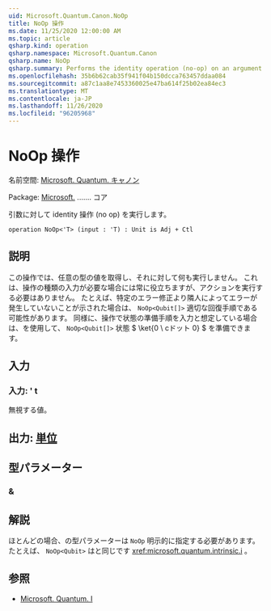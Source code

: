 ```yaml
---
uid: Microsoft.Quantum.Canon.NoOp
title: NoOp 操作
ms.date: 11/25/2020 12:00:00 AM
ms.topic: article
qsharp.kind: operation
qsharp.namespace: Microsoft.Quantum.Canon
qsharp.name: NoOp
qsharp.summary: Performs the identity operation (no-op) on an argument.
ms.openlocfilehash: 35b6b62cab35f941f04b150dcca763457ddaa084
ms.sourcegitcommit: a87c1aa8e7453360025e47ba614f25b02ea84ec3
ms.translationtype: MT
ms.contentlocale: ja-JP
ms.lasthandoff: 11/26/2020
ms.locfileid: "96205968"
---
```

# <a name="noop-operation"></a>NoOp 操作

名前空間: [Microsoft. Quantum. キャノン](xref:Microsoft.Quantum.Canon)

Package: [Microsoft.](https://nuget.org/packages/Microsoft.Quantum.QSharp.Core) ....... コア


引数に対して identity 操作 (no op) を実行します。

```qsharp
operation NoOp<'T> (input : 'T) : Unit is Adj + Ctl
```


## <a name="description"></a>説明

この操作では、任意の型の値を取得し、それに対して何も実行しません。
これは、操作の種類の入力が必要な場合には常に役立ちますが、アクションを実行する必要はありません。
たとえば、特定のエラー修正より隣人によってエラーが発生していないことが示された場合は、 `NoOp<Qubit[]>` 適切な回復手順である可能性があります。
同様に、操作で状態の準備手順を入力と想定している場合は、を使用して、 `NoOp<Qubit[]>` 状態 $ \ket{0 \ cドット 0} $ を準備できます。

## <a name="input"></a>入力

### <a name="input--t"></a>入力: ' t

無視する値。



## <a name="output--unit"></a>出力: [単位](xref:microsoft.quantum.lang-ref.unit)



## <a name="type-parameters"></a>型パラメーター

### <a name="t"></a>&



## <a name="remarks"></a>解説

ほとんどの場合、の型パラメーターは `NoOp` 明示的に指定する必要があります。 たとえば、 `NoOp<Qubit>` はと同じです <xref:microsoft.quantum.intrinsic.i> 。

## <a name="see-also"></a>参照

- [Microsoft. Quantum. I](xref:Microsoft.Quantum.Intrinsic.I)